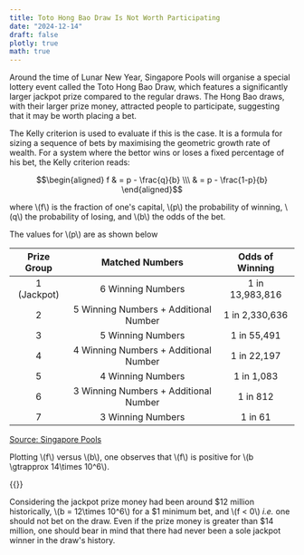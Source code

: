 ```yaml
---
title: Toto Hong Bao Draw Is Not Worth Participating
date: "2024-12-14"
draft: false
plotly: true
math: true
---
```

Around the time of Lunar New Year, Singapore Pools will organise a special lottery event called the Toto Hong Bao Draw, which features a significantly larger jackpot prize compared to the regular draws. The Hong Bao draws, with their larger prize money, attracted people to participate, suggesting that it may be worth placing a bet.

The Kelly criterion is used to evaluate if this is the case. It is a formula for sizing a sequence of bets by maximising the geometric growth rate of wealth. For a system where the bettor wins or loses a fixed percentage of his bet, the Kelly criterion reads: 

$$\begin{aligned}
f & = p - \frac{q}{b} \\\
& = p - \frac{1-p}{b} 
\end{aligned}$$

where \\(f\\) is the fraction of one's capital, \\(p\\) the probability of winning, \\(q\\) the probability of losing, and \\(b\\) the odds of the bet.

The values for \\(p\\) are as shown below

| Prize Group    | Matched Numbers | Odds of Winning |
| :--------: | :-------: | :--------: |
| 1 (Jackpot)  | 6 Winning Numbers    | 1 in 13,983,816 |
| 2 | 5 Winning Numbers + Additional Number     | 1 in 2,330,636 |
| 3    | 5 Winning Numbers    | 1 in 55,491 |
| 4    | 4 Winning Numbers + Additional Number   | 1 in 22,197 |
| 5    | 4 Winning Numbers    | 1 in 1,083 |
| 6    | 3 Winning Numbers + Additional Number    | 1 in 812 |
| 7    | 3 Winning Numbers    | 1 in 61 |

[Source: Singapore Pools](https://online.singaporepools.com/en/lottery/toto-statistics-history)

Plotting \\(f\\) versus \\(b\\), one observes that \\(f\\) is positive for \\(b \gtrapprox 14\times 10^6\\).

{{<plotly json="/plotly/hong-bao-draw.json" height="600px">}} 

Considering the jackpot prize money had been around $12 million historically, \\(b = 12\times 10^6\\) for a $1 minimum bet, and \\(f < 0\\) *i.e.* one should not bet on the draw. Even if the prize money is greater than $14 million, one should bear in mind that there had never been a sole jackpot winner in the draw's history.

